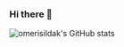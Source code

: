 ### Hi there 👋
![omerisildak's GitHub stats](https://github-readme-stats.vercel.app/api?username=omerisildak&show_icons=true&theme=tokyonight)

<!--
**omerisildak/omerisildak** is a ✨ _special_ ✨ repository because its `README.md` (this file) appears on your GitHub profile.

Here are some ideas to get you started:

- 🔭 I’m currently working on ...
- 🌱 I’m currently learning ...
- 👯 I’m looking to collaborate on ...
- 🤔 I’m looking for help with ...
- 💬 Ask me about ...
- 📫 How to reach me: ...
- 😄 Pronouns: ...
- ⚡ Fun fact: ...
-->
